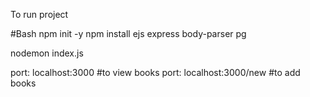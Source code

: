To run project 

#Bash
npm init -y 
npm install ejs express body-parser pg

nodemon index.js

port: localhost:3000            #to view books 
port: localhost:3000/new        #to add books

